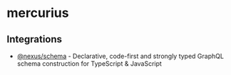 # mercurius

## Integrations

- [@nexus/schema](/docs/integrations/nexus-schema) - Declarative, code-first and strongly typed GraphQL schema construction for TypeScript & JavaScript
